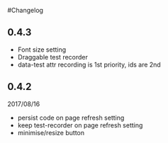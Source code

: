 #Changelog

## 0.4.3
* Font size setting
* Draggable test recorder
* data-test attr recording is 1st priority, ids are 2nd
 
## 0.4.2 
2017/08/16

* persist code on page refresh setting
* keep test-recorder on page refresh setting
* minimise/resize button

